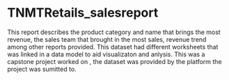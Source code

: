 # TNMTRetails_salesreport
This report describes the product category and name that brings the most revenue, the sales team that brought in the most sales, revenue trend among other reports provided. This dataset had different worksheets that was linked in a data model to aid visualizaton and anlysis. 
This was a capstone project worked on , the dataset was provided by the platform the project was sumitted to.
